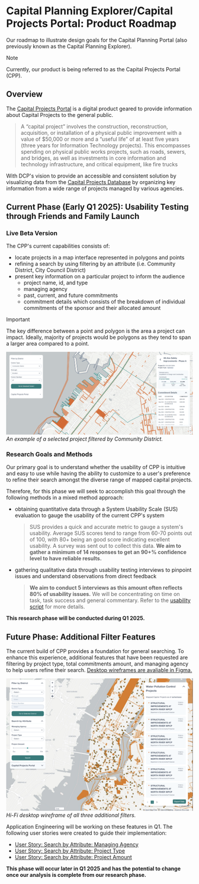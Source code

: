 # Capital Planning Explorer/Capital Projects Portal: Product Roadmap

Our roadmap to illustrate design goals for the Capital Planning Portal (also previously known as the Capital Planning Explorer).

> [!NOTE]
> Currently, our product is being referred to as the Capital Projects Portal (CPP).

## Overview

The [Capital Projects Portal](https://capitalprojects.nycplanningdigital.com/) is a digital product geared to provide information about Capital Projects to the general public.

> A “capital project” involves the construction, reconstruction, acquisition, or installation of a physical public improvement with a value of $50,000 or more and a “useful life” of at least five years (three years for Information Technology projects). This encompasses spending on physical public works projects, such as roads, sewers, and bridges, as well as investments in core information and technology infrastructure, and critical equipment, like fire trucks

With DCP's vision to provide an accessible and consistent solution by visualizing data from the [Capital Projects Database](https://www.nyc.gov/site/planning/data-maps/open-data/dwn-capital-planning-database.page) by organizing key information from a wide range of projects managed by various agencies.

## Current Phase (Early Q1 2025): Usability Testing through Friends and Family Launch

### Live Beta Version

The CPP's current capabilities consists of:

- locate projects in a map interface represented in polygons and points
- refining a search by using filtering by an attribute (i.e. Community District, City Council District)
- present key information on a particular project to inform the audience
  - project name, id, and type
  - managing agency
  - past, current, and future commitments
  - commitment details which consists of the breakdown of individual commitments of the sponsor and their allocated amount
  
> [!IMPORTANT]
> The key difference between a point and polygon is the area a project can impact. Ideally, majority of projects would be polygons as they tend to span a larger area compared to a point.

![alt text](image-2.png)
*An example of a selected project filtered by Community District.*

### Research Goals and Methods

Our primary goal is to understand whether the usability of CPP is intuitive and easy to use while having the ability to customize to a user's preference to refine their search amongst the diverse range of mapped capital projects.

Therefore, for this phase we will seek to accomplish this goal through the following methods in a mixed method approach:

- obtaining quantitative data through a System Usability Scale (SUS) evaluation to gauge the usability of the current CPP's system

  > SUS provides a quick and accurate metric to gauge a system's usability. Average SUS scores tend to range from 60-70 points out of 100, with 80+ being an good score indicating excellent usability. A survey was sent out to collect this data. **We aim to gather a minimum of 14 responses to get an 90+% confidence level to have reliable results.**

- gathering qualitative data through usability testing interviews to pinpoint issues and understand observations from direct feedback

  > **We aim to conduct 5 interviews as this amount often reflects 80% of usability issues.** We will be concentrating on time on task, task success and general commentary. Refer to the [usability script](https://github.com/NYCPlanning/design/blob/c3a3310dee2197da668bb706d862ccc5da907359/CPP%20(CPE)/usability-interview-script.md) for more details.

**This research phase will be conducted during Q1 2025.**

## Future Phase: Additional Filter Features

The current build of CPP provides a foundation for general searching. To enhance this experience, additional features that have been requested are filtering by project type, total commitments amount, and managing agency to help users refine their search. [Desktop wireframes are avaliable in Figma.](https://www.figma.com/design/LYHHoPop9l0jpEivk5CFzJ/Capital-Projects-Portal?node-id=2728-6859&t=AdKOMXezsSae0dNG-1)

![alt text](image-4.png)
*Hi-Fi desktop wireframe of all three additional filters.*

Application Engineering will be working on these features in Q1. The following user stories were created to guide their implementation:

- [User Story: Search by Attribute: Managing Agency](https://github.com/NYCPlanning/ae-cp-map/issues/126)
- [User Story: Search by Attribute: Project Type](https://github.com/NYCPlanning/ae-cp-map/issues/127)
- [User Story: Search by Attribute: Project Amount](https://github.com/NYCPlanning/ae-cp-map/issues/128)

**This phase will occur later in Q1 2025 and has the potential to change once our analysis is complete from our research phase.**
